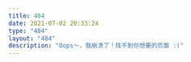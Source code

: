 ```yaml
---
title: 404
date: 2021-07-02 20:33:24
type: "404"
layout: "404"
description: "Oops～，我崩溃了！找不到你想要的页面 :("
---
```

